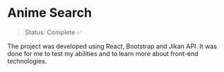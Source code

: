 <h1> Anime Search </h1>

> Status: Complete ✅

The project was developed using React, Bootstrap and Jikan API. It was done for me to test my abilities and to learn more about front-end technologies.
